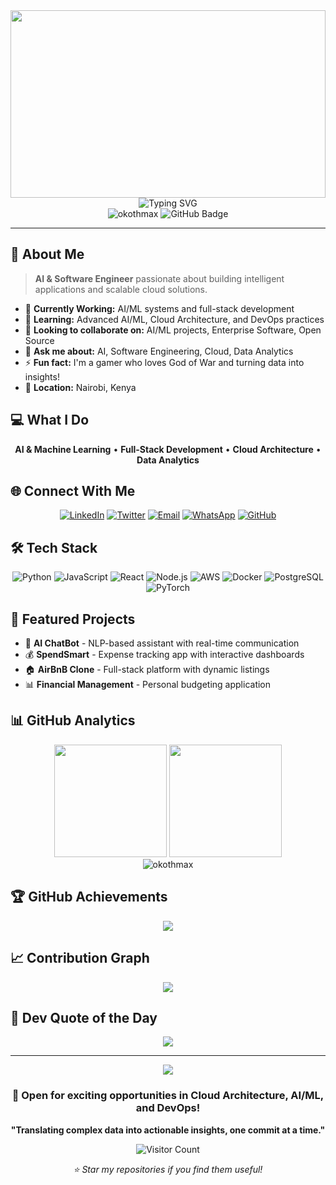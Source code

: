 <div align="center">
  <img width="100%" height="300px" src="https://capsule-render.vercel.app/api?type=waving&color=gradient&customColorList=6,11,20&height=300&section=header&text=Maxwell%20Otieno&fontSize=50&fontColor=fff&animation=twinkling&fontAlignY=40&desc=Cloud%20Architect%20|%20DevOps%20Engineer%20|%20AI%20&%20Software%20Engineer&descAlignY=60&descAlign=50"/>
</div>

<div align="center">
  <img src="https://readme-typing-svg.herokuapp.com?font=Fira+Code&pause=1000&color=00D9FF&center=true&vCenter=true&width=435&lines=Cloud+Solutions+Architect;DevOps+%26+AI+Engineer;Data+Analytics+Specialist;Full-Stack+Developer;Security+%26+MLOps+Expert" alt="Typing SVG" />
</div>

<div align="center">
  <img src="https://komarev.com/ghpvc/?username=okothmax&label=Profile%20views&color=0e75b6&style=flat" alt="okothmax" />
  <img src="https://img.shields.io/github/followers/okothmax?label=Followers&style=social" alt="GitHub Badge">
</div>

---

## 🚀 About Me

> **AI & Software Engineer** passionate about building intelligent applications and scalable cloud solutions.

- 🔭 **Currently Working:** AI/ML systems and full-stack development
- 🌱 **Learning:** Advanced AI/ML, Cloud Architecture, and DevOps practices
- 👯 **Looking to collaborate on:** AI/ML projects, Enterprise Software, Open Source
- 💬 **Ask me about:** AI, Software Engineering, Cloud, Data Analytics
- ⚡ **Fun fact:** I'm a gamer who loves God of War and turning data into insights!
- 📍 **Location:** Nairobi, Kenya 


## 💻 What I Do

<div align="center">

**AI & Machine Learning** • **Full-Stack Development** • **Cloud Architecture** • **Data Analytics**

</div>

## 🌐 Connect With Me

<div align="center">

[![LinkedIn](https://img.shields.io/badge/LinkedIn-0077B5?style=for-the-badge&logo=linkedin&logoColor=white)](https://linkedin.com/in/okoth-max)
[![Twitter](https://img.shields.io/badge/Twitter-1DA1F2?style=for-the-badge&logo=twitter&logoColor=white)](https://twitter.com/intro_max)
[![Email](https://img.shields.io/badge/Email-D14836?style=for-the-badge&logo=gmail&logoColor=white)](mailto:okothmaxwell03@gmail.com)
[![WhatsApp](https://img.shields.io/badge/WhatsApp-25D366?style=for-the-badge&logo=whatsapp&logoColor=white)](https://wa.me/254733471213)
[![GitHub](https://img.shields.io/badge/GitHub-100000?style=for-the-badge&logo=github&logoColor=white)](https://github.com/okothmax)

</div> 

## 🛠️ Tech Stack

<div align="center">

![Python](https://img.shields.io/badge/python-3670A0?style=for-the-badge&logo=python&logoColor=ffdd54)
![JavaScript](https://img.shields.io/badge/javascript-%23323330.svg?style=for-the-badge&logo=javascript&logoColor=%23F7DF1E)
![React](https://img.shields.io/badge/react-%2320232a.svg?style=for-the-badge&logo=react&logoColor=%2361DAFB)
![Node.js](https://img.shields.io/badge/node.js-6DA55F?style=for-the-badge&logo=node.js&logoColor=white)
![AWS](https://img.shields.io/badge/AWS-%23FF9900.svg?style=for-the-badge&logo=amazon-aws&logoColor=white)
![Docker](https://img.shields.io/badge/docker-%230db7ed.svg?style=for-the-badge&logo=docker&logoColor=white)
![PostgreSQL](https://img.shields.io/badge/postgres-%23316192.svg?style=for-the-badge&logo=postgresql&logoColor=white)
![PyTorch](https://img.shields.io/badge/PyTorch-%23EE4C2C.svg?style=for-the-badge&logo=PyTorch&logoColor=white)

</div>

## 🚀 Featured Projects

- 🤖 **AI ChatBot** - NLP-based assistant with real-time communication
- 💰 **SpendSmart** - Expense tracking app with interactive dashboards
- 🏠 **AirBnB Clone** - Full-stack platform with dynamic listings
- 📊 **Financial Management** - Personal budgeting application
## 📊 GitHub Analytics

<div align="center">

<img height="180em" src="https://github-readme-stats.vercel.app/api?username=okothmax&show_icons=true&theme=tokyonight&include_all_commits=true&count_private=true"/>
<img height="180em" src="https://github-readme-stats.vercel.app/api/top-langs/?username=okothmax&layout=compact&langs_count=8&theme=tokyonight"/>

</div>

<div align="center">
  <img src="https://github-readme-streak-stats.herokuapp.com/?user=okothmax&theme=tokyonight" alt="okothmax" />
</div>

## 🏆 GitHub Achievements

<div align="center">
  <img src="https://github-profile-trophy.vercel.app/?username=okothmax&theme=tokyonight&no-frame=true&no-bg=false&margin-w=4&row=1&column=7" />
</div>

## 📈 Contribution Graph

<div align="center">
  <img src="https://github-readme-activity-graph.vercel.app/graph?username=okothmax&theme=tokyo-night&bg_color=1a1b27&color=70a5fd&line=bf91f3&point=38bdae&area=true&hide_border=true" />
</div>

## 💭 Dev Quote of the Day

<div align="center">
  <img src="https://quotes-github-readme.vercel.app/api?type=horizontal&theme=tokyonight" />
</div>

---

<div align="center">
  <img src="https://capsule-render.vercel.app/api?type=waving&color=gradient&customColorList=6,11,20&height=100&section=footer&animation=twinkling"/>
</div>

<div align="center">
  <h3>💼 Open for exciting opportunities in Cloud Architecture, AI/ML, and DevOps!</h3>
  <p><strong>"Translating complex data into actionable insights, one commit at a time."</strong></p>
  
  ![Visitor Count](https://visitcount.itsvg.in/api?id=okothmax&icon=2&color=6)
  
  <p><em>⭐ Star my repositories if you find them useful!</em></p>
</div>
